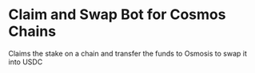 # Claim and Swap Bot for Cosmos Chains

Claims the stake on a chain and transfer the funds to Osmosis to swap it into USDC
